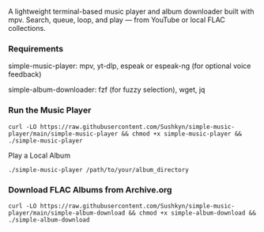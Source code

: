 A lightweight terminal-based music player and album downloader built with mpv.
Search, queue, loop, and play — from YouTube or local FLAC collections.

### Requirements
simple-music-player:
mpv, yt-dlp, espeak or espeak-ng (for optional voice feedback)

simple-album-downloader:
fzf (for fuzzy selection), wget, jq

    
### Run the Music Player
```
curl -LO https://raw.githubusercontent.com/Sushkyn/simple-music-player/main/simple-music-player && chmod +x simple-music-player && ./simple-music-player
```
Play a Local Album
```
./simple-music-player /path/to/your/album_directory
```
 ### Download FLAC Albums from Archive.org
```
curl -LO https://raw.githubusercontent.com/Sushkyn/simple-music-player/main/simple-album-download && chmod +x simple-album-download && ./simple-album-download
```
